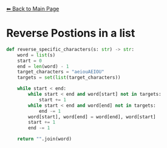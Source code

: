[⬅ Back to Main Page](../../README.md)
# Reverse Postions in a list
```python
def reverse_specific_characters(s: str) -> str:
	word = list(s)
	start = 0
	end = len(word) - 1
	target_characters = "aeiouAEIOU"
	targets = set(list(target_characters))

	while start < end:
		while start < end and word[start] not in targets:
			start += 1
		while start < end and word[end] not in targets:
			end -= 1
		word[start], word[end] = word[end], word[start]
		start += 1
		end -= 1

	return "".join(word)
```
